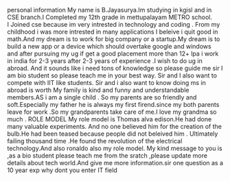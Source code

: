 personal information
         My name is B.Jayasurya.Im studying in kgisl and in CSE branch.I Completed my 12th grade in mettupalayam METRO school.  
         I Joined cse because im very intrested in technology and coding . From my childhood i was more intrested in many applications
         I beleive i quit good in math.And my dream is to work for big company or a startup.My dream is to build a new app or a device 
         which should overtake google and windows and after pursuing my ug if get a good placement more than 12+ lpa i work in india for 2-3 years
         after 2-3 years of experience .I wish to do ug in abroad. And it sounds like i need tons of knowledge so please guide me sir
         I am bio student so please teach me in your best way. Sir and I also want to compete with IIT like students.
         Sir and i also want to know doing ms in abroad is worth
                          My family is  kind and funny and understandable members.AS i am a single child . So my parents are so
friendly and soft.Especially my father he is always my first firend.since my both parents leave for work .So my grandparents
take care of me.I love my grandma so much . 
ROLE MODEL
       My role model is Thomas alva edison.He had done many valuable experiments. And no one believed him for the creation
       of the bulb.He had been teased because people did not beleived him . Ultimately failing thousand time .He found the 
       revolution of the electrical technology.And also ronaldo also my role model.
         My kind message to you is ,as a bio student please teach me from the sratch ,please update more details about tech world.And give me more information.sir one question as a 10 year exp why dont you enter IT field
